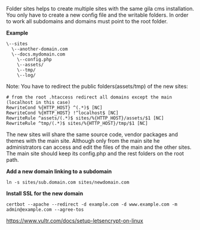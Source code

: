 
Folder sites helps to create multiple sites with the same gila cms installation.
You only have to create a new config file and the writable folders.
In order to work all subdomains and domains must point to the root folder.

**Example**
```
\--sites
  \--another-domain.com
  \--docs.mydomain.com
    \--config.php
    \--assets/
    \--tmp/
    \--log/
```

Note: You have to redirect the public folders(assets/tmp) of the new sites:
```
# from the root .htaccess redirect all domains except the main (localhost in this case)
RewriteCond %{HTTP_HOST} ^(.*)$ [NC]
RewriteCond %{HTTP_HOST} !^localhost$ [NC]
RewriteRule ^assets/(.*)$ sites/%{HTTP_HOST}/assets/$1 [NC]
RewriteRule ^tmp/(.*)$ sites/%{HTTP_HOST}/tmp/$1 [NC]
```

The new sites will share the same source code, vendor packages and themes with the main site.
Although only from the main site he administrators can access and edit the files of the main and the other sites. The main site should keep its config.php and the rest folders on the root path.

**Add a new domain linking to a subdomain**
```
ln -s sites/sub.domain.com sites/newdomain.com
```

**Install SSL for the new domain**
```
certbot --apache --redirect -d example.com -d www.example.com -m admin@example.com --agree-tos
```
https://www.vultr.com/docs/setup-letsencrypt-on-linux